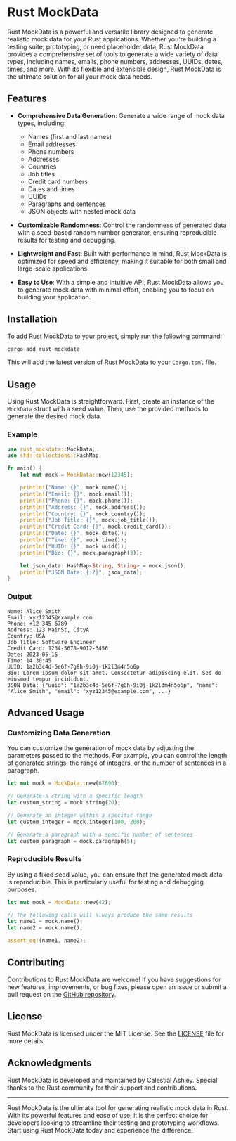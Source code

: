 # Rust MockData

Rust MockData is a powerful and versatile library designed to generate realistic mock data for your Rust applications. Whether you're building a testing suite, prototyping, or need placeholder data, Rust MockData provides a comprehensive set of tools to generate a wide variety of data types, including names, emails, phone numbers, addresses, UUIDs, dates, times, and more. With its flexible and extensible design, Rust MockData is the ultimate solution for all your mock data needs.

## Features

- **Comprehensive Data Generation**: Generate a wide range of mock data types, including:
  - Names (first and last names)
  - Email addresses
  - Phone numbers
  - Addresses
  - Countries
  - Job titles
  - Credit card numbers
  - Dates and times
  - UUIDs
  - Paragraphs and sentences
  - JSON objects with nested mock data

- **Customizable Randomness**: Control the randomness of generated data with a seed-based random number generator, ensuring reproducible results for testing and debugging.

- **Lightweight and Fast**: Built with performance in mind, Rust MockData is optimized for speed and efficiency, making it suitable for both small and large-scale applications.

- **Easy to Use**: With a simple and intuitive API, Rust MockData allows you to generate mock data with minimal effort, enabling you to focus on building your application.

## Installation

To add Rust MockData to your project, simply run the following command:

```bash
cargo add rust-mockdata
```

This will add the latest version of Rust MockData to your `Cargo.toml` file.

## Usage

Using Rust MockData is straightforward. First, create an instance of the `MockData` struct with a seed value. Then, use the provided methods to generate the desired mock data.

### Example

```rust
use rust_mockdata::MockData;
use std::collections::HashMap;

fn main() {
    let mut mock = MockData::new(12345);

    println!("Name: {}", mock.name());
    println!("Email: {}", mock.email());
    println!("Phone: {}", mock.phone());
    println!("Address: {}", mock.address());
    println!("Country: {}", mock.country());
    println!("Job Title: {}", mock.job_title());
    println!("Credit Card: {}", mock.credit_card());
    println!("Date: {}", mock.date());
    println!("Time: {}", mock.time());
    println!("UUID: {}", mock.uuid());
    println!("Bio: {}", mock.paragraph(3));

    let json_data: HashMap<String, String> = mock.json();
    println!("JSON Data: {:?}", json_data);
}
```

### Output

```
Name: Alice Smith
Email: xyz12345@example.com
Phone: +12-345-6789
Address: 123 MainSt, CityA
Country: USA
Job Title: Software Engineer
Credit Card: 1234-5678-9012-3456
Date: 2023-05-15
Time: 14:30:45
UUID: 1a2b3c4d-5e6f-7g8h-9i0j-1k2l3m4n5o6p
Bio: Lorem ipsum dolor sit amet. Consectetur adipiscing elit. Sed do eiusmod tempor incididunt.
JSON Data: {"uuid": "1a2b3c4d-5e6f-7g8h-9i0j-1k2l3m4n5o6p", "name": "Alice Smith", "email": "xyz12345@example.com", ...}
```

## Advanced Usage

### Customizing Data Generation

You can customize the generation of mock data by adjusting the parameters passed to the methods. For example, you can control the length of generated strings, the range of integers, or the number of sentences in a paragraph.

```rust
let mut mock = MockData::new(67890);

// Generate a string with a specific length
let custom_string = mock.string(20);

// Generate an integer within a specific range
let custom_integer = mock.integer(100, 200);

// Generate a paragraph with a specific number of sentences
let custom_paragraph = mock.paragraph(5);
```

### Reproducible Results

By using a fixed seed value, you can ensure that the generated mock data is reproducible. This is particularly useful for testing and debugging purposes.

```rust
let mut mock = MockData::new(42);

// The following calls will always produce the same results
let name1 = mock.name();
let name2 = mock.name();

assert_eq!(name1, name2);
```

## Contributing

Contributions to Rust MockData are welcome! If you have suggestions for new features, improvements, or bug fixes, please open an issue or submit a pull request on the [GitHub repository](https://github.com/linuxfanboy4/mockdata).

## License

Rust MockData is licensed under the MIT License. See the [LICENSE](https://github.com/linuxfanboy4/mockdata/blob/main/LICENSE) file for more details.

## Acknowledgments

Rust MockData is developed and maintained by Calestial Ashley. Special thanks to the Rust community for their support and contributions.

---

Rust MockData is the ultimate tool for generating realistic mock data in Rust. With its powerful features and ease of use, it is the perfect choice for developers looking to streamline their testing and prototyping workflows. Start using Rust MockData today and experience the difference!
